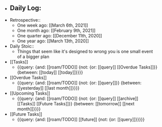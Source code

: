 - Daily Log:
    - 
- Retrospective::
    - One week ago: [[March 6th, 2021]]
    - One month ago: [[February 9th, 2021]]
    - One quarter ago: [[December 11th, 2020]]
    - One year ago: [[March 13th, 2020]]
- Daily Stoic::
    - Things that seem like it's designed to wrong you is one small event of a bigger plan
- [[Tasks]]
    - {{query: {and: [[roam/TODO]] {not: {or: [[query]] [[Overdue Tasks]]}} {between: [[today]] [[today]]}}}}
- [[Overdue Tasks]]
    - {{query: {and: [[roam/TODO]] {not: {or: [[query]]}} {between: [[yesterday]] [[last month]]}}}}
- [[Upcoming Tasks]]
    - {{query: {and: [[roam/TODO]] {not: {or: [[query]] [[archive]] [[Tasks]] [[Future Tasks]]}} {between: [[tomorrow]] [[next month]]}}}}
- [[Future Tasks]]
    - {{query: {and: [[roam/TODO]] [[future]] {not: {or: [[query]]}}}}}
